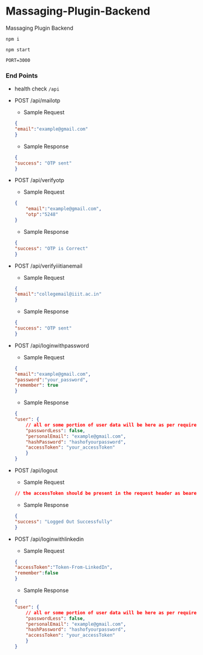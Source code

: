 # Massaging-Plugin-Backend

Massaging Plugin Backend

`npm i`

`npm start`

`PORT=3000`

### End Points

* health check
`/api`

* POST /api/mailotp
    * Sample Request
    ```json
    {
    "email":"example@gmail.com"
    }
    ```
    * Sample Response 
    ```json
    {
    "success": "OTP sent"
    }
    ```
* POST /api/verifyotp
    * Sample Request
    ```json
    {
        "email":"example@gmail.com",
        "otp":"5248"
    }
    ```
    * Sample Response 
    ```json
    {
    "success": "OTP is Correct"
    }
    ```
* POST /api/verifyiiitianemail
    * Sample Request
    ```json
    {
    "email":"collegemail@iiit.ac.in"
    }
    ```
    * Sample Response 
    ```json
    {
    "success": "OTP sent"
    }
    ```
* POST /api/loginwithpassword
    * Sample Request
    ```json
    {
    "email":"example@gmail.com",
    "password":"your_password",
    "remember": true
    }
    ```
    * Sample Response 
    ```json
    {
    "user": {
        // all or some portion of user data will be here as per requirement this is just a sample response
        "passwordLess": false,
        "personalEmail": "example@gmail.com",
        "hashPassword": "hashofyourpassword",
        "accessToken": "your_accessToken"
        }
    }
    ```
* POST /api/logout
    * Sample Request
    ```json
    // the accessToken should be present in the request header as bearer token
    ```
    * Sample Response 
    ```json
    {
    "success": "Logged Out Successfully"
    }
    ```
* POST /api/loginwithlinkedin
    * Sample Request
    ```json
    {
    "accessToken":"Token-From-LinkedIn",
    "remember":false
    }
    ```
    * Sample Response 
    ```json
    {
    "user": {
        // all or some portion of user data will be here as per requirement this is just a sample response
        "passwordLess": false,
        "personalEmail": "example@gmail.com",
        "hashPassword": "hashofyourpassword",
        "accessToken": "your_accessToken"
        }
    }
    ```
